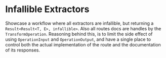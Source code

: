 # Infallible Extractors

Showcase a workflow where all extractors are infallible, but returning a `Result<Result<T, E>, infallible>`. Also all routes docs are handles by the `TransformOperation`. Reasoning behind this, is to limit the side effect of using `OperationInput` and `OperationOutput`, and have a single place to control both the actual implementation of the route and the documentation of its responses.
